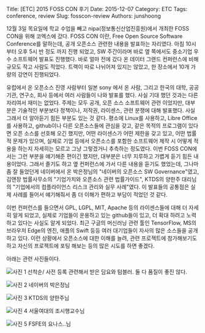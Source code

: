 Title: [ETC] 2015 FOSS CON 후기
Date: 2015-12-07
Category: ETC
Tags: conference, review
Slug: fosscon-review
Authors: junshoong

12월 3일 목요일에 학교 수업을 빼고 nipa(정보통신산업진흥원)에서 개최한 FOSS CON을 위해 코엑스에 갔다. FOSS CON 이란, Free Open Source Software Conference를 말하는데, 공개 오픈소스 관련한 내용을 발표하는 자리였다. 아침 10시부터 오후 5시 반 정도 까지 진행 되었고, SW 주간이라며 바로 옆 쪽에서도 중소기업 우수 소프트웨어 발표도 진행했다. 바로 얼마 전에 갔다 온 데이터 그랜드 컨퍼런스에 비해 규모도 작고 사람도 적었다.  트랙이 따로 나뉘어져 있지는 않았고, 한 장소에서 10개 가량의 강연이 진행되었다.  

유럽에서 온 오픈소스 진영 사람부터 일본 sony 에서 온 사람, 그리고 한국의 대학, 공공기관, 연구소, 회사 등에서 여러 사람들이 나와 발표를 했다. 사실 기대 했던 것과는 다른 자리여서 재미는 없었다. 주제는 모두 공개, 오픈 소스 소프트웨어 관련 이었지만, 대부분은 기술적인 부분보다 정책이나, 저작권, 라이센스, 관련 분쟁에 대해 발표했다. 사실 그래서 더 알아듣기 힘든 부분도 있는 것 같다. 평소에 Linux를 사용하고, Libre Office를 사용하고, github이나 다른 오픈소스들에 관심을 갖고, 같은 목적의 프로그램이 있다면 오픈 소스를 선호해 오긴 했지만, 어떤 라이센스가 어떤 제한을 갖고 있고, 어떤 법률적 문제가 있으며, 실제로 기업 등에서 오픈소스를 포함한 소프트웨어 제작 시 어떻게 적용을 하는지 자세히는 모르고 그냥 그렇겠거니 추측하는 정도였다.  이번 FOSS CON에서는 그런 부분을 얘기해준 편이긴 했지만, 대부분은 너무 지루하고 가볍게 듣기 힘든 내용이었다. 그래서 졸기도 하고 옆 컨퍼런스에 가서 다른 내용을 듣기도 했었는데, 그나마 좀 잘 들었던게 네이버에서 온 박은정님의 "네이버의 오픈소스 SW Governance"였고, 김앤장 법률사무소의 "기업가치와 오픈소스 관련 법률가이드", KTDS의 양한주 대리님의 "기업에서의 컴플라이언스 리스크 관리와 실무 사례"였다. 이 발표들의 공통점은 실제 사례를 들어서 얘기해줘서 좀 더 이해가 편하고 부담이 적었던 것 같다.  

이번 컨퍼런스를 들으면서 GPL, LGPL, MIT, Apache 등의 라이센스들에 대해 더 자세히 알게 되었고, 실제로 기업들이 운용하고 있는 github들이 있고, 더 확대 하려고 노력하고 있다는 사실도 알게 되었다. 최근 구글의 머신러닝 관련 툴인 TensorFlow, MS의 브라우저 Edge의 엔진, 애플의 Swift 등등 여러 대기업들이 자사의 많은 소스들을 공개하고 있다. 이런 상황에서 오픈소스에 대한 이해를 늘려, 관련 프로젝트에 참가해보기도 하고 자신의 프로젝트에 포팅 해보는 등의 많은 시도를 하면 좋겠다.


아래는 관련 사진들이다.


![사진 1](/images/2015-12-07/01.jpg)
선착순/ 사전 등록 관련해서 받은 담요와 텀블러. 둘 다 품질이 좋진 않다.



![사진 2](/images/2015-12-07/02.jpg)
네이버의 박은정님


![사진 3](/images/2015-12-07/03.jpg)
KTDS의 양한주님


![사진 4](/images/2015-12-07/04.jpg)
서울여대의 조시행교수님


![사진 5](/images/2015-12-07/05.jpg)
FSFE의 요나스..님
